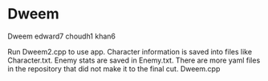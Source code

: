 # Dweem

Dweem  edward7 choudh1 khan6

Run Dweem2.cpp to use app.  Character information is saved into files like Character.txt.  Enemy stats are saved in Enemy.txt.
There are more yaml files in the repository that did not make it to the final cut.
Dweem.cpp 